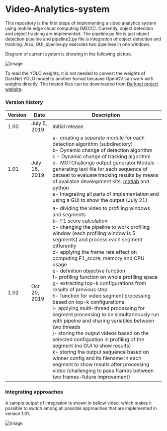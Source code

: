 # Video-Analytics-system
This repository is the first steps of implementing a video analytics system using mobile edge cloud computing (MECC). Currently, object detection and object tracking are implemented. The pipeline.py file is just object detection pipeline and pipeline2.py file is integration of object detection and tracking. Also, GUI_pipeline.py executes  two pipelines in one windows.

Diagram of current system is showing in the following picture.

![image](https://user-images.githubusercontent.com/54276260/63275359-65683f80-c26f-11e9-83f3-bb128a0aca72.png)

To read the YOLO weights, it is not needed to convert the weights of DarkNet YOLO model to another format because OpenCV can work with weights directly. The related files can be downloaded from [Darknet project website](https://pjreddie.com/darknet/yolo/).




### Version history
| Version  | Date |Description
| ------------- | ------------- |---|
| 1.00  | July 5, 2019  | Initial release |
| 1.01  | July 16, 2019  |  a- creating a separate module for each detection algorithm (subdirectory) <br/>b- Dynamic change of detection algorithm<br/>c - Dynamic change of tracking algorithm<br> d- MOTChallenge output generator Module - generating text file for each sequence of dataset to evaluate tracking results by means of available development kits: [matlab](https://bitbucket.org/amilan/motchallenge-devkit/src/default/) and [python](https://github.com/cheind/py-motmetrics)<br>e- Integrating all parts of implementation and using a GUI to show the output (July 21)|
|1.02| Oct 20, 2019 | a- dividing the video to profiling windows and segments <br> b- F1 score calculation <br> c- changing the pipeline to work profiling window (each profiling window is 5 segments) and process each segment differently <br> d- applying the frame rate effect on computing F1_score, memory and CPU usage <br> e- definition objective function <br> f-  profiling function on whole profiling space <br> g- extracting top-k configurations from results of previous step <br> h- function for video segment processing based on top-k configurations <br> i- applying multi-thread processing for segment processing to be simultaneously run with pipelne and sharing variables between two threads <br> j- storing the output videos based on the selected configuation in profiling of the segment (no GUI to show results) <br> k- storing the output sequence based on winner config and its filename in each segment to show results after processing video (challenging to pass frames between two frames-future improvement)|

### Integrating approaches
A sample output of integration is shown in bellow video, which makes it possible to switch among all possible approaches that are implemented in version 1.01.

![image](https://user-images.githubusercontent.com/54276260/63279637-571e2180-c277-11e9-84da-7df7023f0de9.png)

